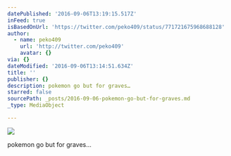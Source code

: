 ```yaml
---
datePublished: '2016-09-06T13:19:15.517Z'
inFeed: true
isBasedOnUrl: 'https://twitter.com/peko409/status/771721675968688128'
author:
  - name: peko409
    url: 'http://twitter.com/peko409'
    avatar: {}
via: {}
dateModified: '2016-09-06T13:14:51.634Z'
title: ''
publisher: {}
description: pokemon go but for graves…
starred: false
sourcePath: _posts/2016-09-06-pokemon-go-but-for-graves.md
_type: MediaObject

---
```

![](https://pbs.twimg.com/media/CrW0wxuVYAAm59O.jpg:large)

pokemon go but for graves...